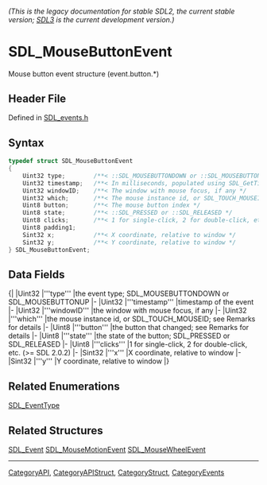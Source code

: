 ###### (This is the legacy documentation for stable SDL2, the current stable version; [SDL3](https://wiki.libsdl.org/SDL3/) is the current development version.)
# SDL_MouseButtonEvent

Mouse button event structure (event.button.*)

## Header File

Defined in [SDL_events.h](https://github.com/libsdl-org/SDL/blob/SDL2/include/SDL_events.h)

## Syntax

```c
typedef struct SDL_MouseButtonEvent
{
    Uint32 type;        /**< ::SDL_MOUSEBUTTONDOWN or ::SDL_MOUSEBUTTONUP */
    Uint32 timestamp;   /**< In milliseconds, populated using SDL_GetTicks() */
    Uint32 windowID;    /**< The window with mouse focus, if any */
    Uint32 which;       /**< The mouse instance id, or SDL_TOUCH_MOUSEID */
    Uint8 button;       /**< The mouse button index */
    Uint8 state;        /**< ::SDL_PRESSED or ::SDL_RELEASED */
    Uint8 clicks;       /**< 1 for single-click, 2 for double-click, etc. */
    Uint8 padding1;
    Sint32 x;           /**< X coordinate, relative to window */
    Sint32 y;           /**< Y coordinate, relative to window */
} SDL_MouseButtonEvent;
```

## Data Fields

{|
|Uint32
|'''type'''
|the event type; SDL_MOUSEBUTTONDOWN or SDL_MOUSEBUTTONUP
|-
|Uint32
|'''timestamp'''
|timestamp of the event
|-
|Uint32
|'''windowID'''
|the window with mouse focus, if any
|-
|Uint32
|'''which'''
|the mouse instance id, or SDL_TOUCH_MOUSEID; see Remarks for details
|-
|Uint8
|'''button'''
|the button that changed; see Remarks for details
|-
|Uint8
|'''state'''
|the state of the button; SDL_PRESSED or SDL_RELEASED
|-
|Uint8
|'''clicks'''
|1 for single-click, 2 for double-click, etc. (>= SDL 2.0.2)
|-
|Sint32
|'''x'''
|X coordinate, relative to window
|-
|Sint32
|'''y'''
|Y coordinate, relative to window
|}

## Related Enumerations

[SDL_EventType](SDL_EventType)

## Related Structures

[SDL_Event](SDL_Event)
[SDL_MouseMotionEvent](SDL_MouseMotionEvent)
[SDL_MouseWheelEvent](SDL_MouseWheelEvent)

----
[CategoryAPI](CategoryAPI), [CategoryAPIStruct](CategoryAPIStruct), [CategoryStruct](CategoryStruct), [CategoryEvents](CategoryEvents)


